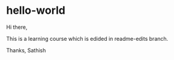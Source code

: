 # hello-world

Hi there,

This is a learning course which is edided in readme-edits branch.

Thanks,
Sathish
